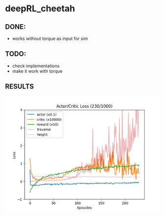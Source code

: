 # deepRL_cheetah

## DONE:
- works without torque as input for sim


## TODO:
- check implementations
- make it work with torque

## RESULTS
![results](RL_Project/results/results.png)
